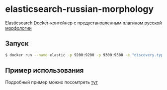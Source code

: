 # elasticsearch-russian-morphology

Elasticsearch Docker-контейнер с предустановленным [плагином русской морфологии](https://github.com/imotov/elasticsearch-analysis-morphology)

## Запуск 

```bash
$ docker run --name elastic -p 9200:9200 -p 9300:9300 -e "discovery.type=single-node" chugunov/elastic-russian-morphology:latest
```

## Пример использования

Подробный пример можно посомтреть [тут](https://github.com/imotov/elasticsearch-analysis-morphology/blob/master/demo.sh)
